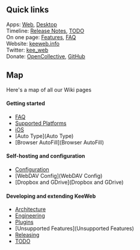## Quick links

Apps: [Web](https://app.keeweb.info), [Desktop](https://github.com/keeweb/keeweb/releases/latest)  
Timeline: [Release Notes](https://github.com/keeweb/keeweb/blob/master/release-notes.md), [TODO](TODO)  
On one page: [Features](https://keeweb.info/#features), [FAQ](FAQ)  
Website: [keeweb.info](https://keeweb.info)  
Twitter: [kee_web](https://twitter.com/kee_web)  
Donate: [OpenCollective](https://opencollective.com/keeweb#support), [GitHub](https://github.com/sponsors/antelle)  

## Map

Here's a map of all our Wiki pages

#### Getting started

- [FAQ](FAQ)
- [Supported Platforms](Supported%20Platforms)
- [iOS](iOS)
- [Auto Type](Auto Type)
- [Browser AutoFill](Browser AutoFill)

#### Self-hosting and configuration

- [Configuration](Configuration)
- [WebDAV Config](WebDAV Config)
- [Dropbox and GDrive](Dropbox and GDrive)

#### Developing and extending KeeWeb

- [Architecture](Architecture)
- [Engineering](Engineering)
- [Plugins](Plugins)
- [Unsupported Features](Unsupported Features)
- [Releasing](Releasing)
- [TODO](TODO)